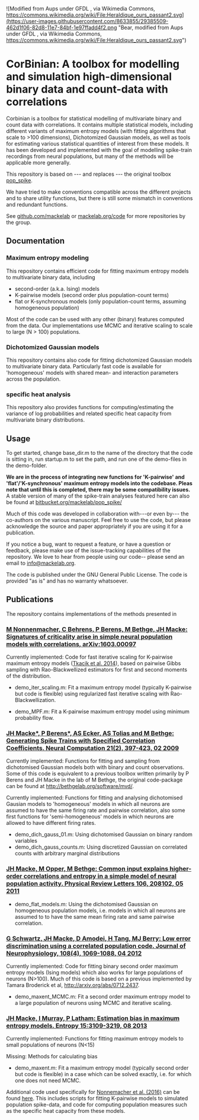 ![Modified from Aups under GFDL , via Wikimedia Commons, https://commons.wikimedia.org/wiki/File:Heraldique_ours_passant2.svg](https://user-images.githubusercontent.com/8633855/29385509-462d1f06-82d8-11e7-84bf-1e97ffadd4f2.png "Bear, modified from Aups under GFDL , via Wikimedia Commons, https://commons.wikimedia.org/wiki/File:Heraldique_ours_passant2.svg")

# CorBinian: A toolbox for modelling and simulation high-dimensional binary data and count-data with correlations

Corbinian is a toolbox for statistical modelling of multivariate binary and count data with correlations. It contains multiple statistical models, including different variants of maximum entropy models (with fitting algorithms that scale to >100 dimensions), Dichotomized Gaussian models, as well as tools for estimating various statistical quantities of interest from these models. It has been developed and implemented with the goal of modelling spike-train recordings from neural populations, but many of the methods will be applicable more generally. 

This repository is based on --- and replaces --- the original toolbox [pop_spike](https://bitbucket.org/mackelab/pop_spike).


We have tried to make conventions compatible across the different projects and to share utility functions, but there is still some mismatch in conventions and redundant functions.

See [github.com/mackelab](https://github.com/mackelab) or [mackelab.org/code](http://www.mackelab.org/code) for more repositories by the group.

## Documentation

### Maximum entropy modeling 

This repository contains efficient code for fitting maximum entropy models to multivariate binary data, including 
- second-order (a.k.a. Ising) models
- K-pairwise models (second order plus population-count terms)
- flat or K-synchronous models (only population-count terms, assuming homogeneous population)

Most of the code can be used with any other (binary) features computed from the data. 
Our implementations use MCMC and iterative scaling to scale to large (N > 100) populations. 

### Dichotomized Gaussian models

This repository contains also code for fitting dichotomized Gaussian models to multivariate binary data. 
Particularly fast code is available for 'homogeneous' models with shared mean- and interaction parameters across the population. 

### specific heat analysis

This repository also provides functions for computing/estimating the variance of log probabilities and related specific heat capacity from multivariate binary distributions.  

## Usage

To get started, change base_dir.m to the name of the directory that the code is sitting in, run startup.m to set the path, and run one of the demo-files in the demo-folder. 

**We are in the process of integrating new functions for 'K-pairwise' and 'flat'/'K-synchronous' maximum entropy models into the codebase. Pleas note that until this is completed, there may be some compatibility issues.** 
A stable version of many of the spike-train analyses featured here can also be found at [bitbucket.org/mackelab/pop_spike/](https://bitbucket.org/mackelab/pop_spike/src)

Much of this code was developed in collaboration with---or even by--- the co-authors on the various manuscript. Feel free to use the code, but please acknowledge the source and paper appropriately if you are using it for a publication. 

If you notice a bug, want to request a feature, or have a question or feedback, please make use of the issue-tracking capabilities of the repository. We love to hear from people using our code-- please send an email to info@mackelab.org.

The code is published under the GNU General Public License. The code is provided "as is" and has no warranty whatsoever. 

## Publications

The repository contains implementations of the methods presented in 

###  [M Nonnenmacher, C Behrens, P Berens, M Bethge, JH Macke: Signatures of criticality arise in simple neural population models with correlations, arXiv:1603.00097](http://www.mackelab.org/publications/#signatures-of-criticality-arise-in-simple-neural-population-models-with-correlations)

Currently implemented: Code for fast iterative scaling for K-pairwise maximum entropy models ([Tkacik et al. 2014](https://doi.org/10.1371/journal.pcbi.1003408)), based on pairwise Gibbs sampling with Rao-Blackwellized estimators for first and second moments of the distribution. 

* demo_iter_scaling.m: Fit a maximum entropy model (typically K-pairwise but code is flexible) using regularized fast iterative scaling with Rao-Blackwellization. 

* demo_MPF.m: Fit a K-pairwise maximum entropy model using minimum probability flow. 

###  [JH Macke*, P Berens*, AS Ecker, AS Tolias and M Bethge: Generating Spike Trains with Specified Correlation Coefficients. Neural Computation 21(2), 397-423, 02 2009](http://www.mackelab.org/publications/#signatures-of-criticality-arise-in-simple-neural-population-models-with-correlations)

Currently implemented: Functions for fitting and sampling from dichotomised Gaussian models both with binary and count observations. Some of this code is equivalent to a previous toolbox written primarily by P Berens and JH Macke in the lab of M Bethge, the original code-package can be found at http://bethgelab.org/software/mvd/.

Currently implemented: Functions for fitting and analysing dichotomised Gausian models to 'homogeneous' models in which all neurons are assumed to have the same firing rate and pairwise correlation, also some first functions for 'semi-homogeneous' models in which neurons are allowed to have different firing rates.

* demo_dich_gauss_01.m: Using dichotomised Gaussian on binary random variables
* demo_dich_gauss_counts.m: Using discretized Gaussian on correlated counts with arbitrary marginal distributions

### [JH Macke, M Opper, M Bethge: Common input explains higher-order correlations and entropy in a simple model of neural population activity. Physical Review Letters 106, 208102, 05 2011](http://www.mackelab.org/publications/#common-input-explains-higher-order-correlations-and-entropy-in-a-simple-model-of-neural-population-activity)

* demo_flat_models.m: Using the dichotomised Gaussian on homogeneous population models, i.e. models in which all neurons are assumed to to have the same mean firing rate and same pairwise correlation.

### [G Schwartz, JH Macke, D Amodei, H Tang, MJ Berry: Low error discrimination using a correlated population code. Journal of Neurophysiology, 108(4), 1069-1088, 04 2012](http://www.mackelab.org/publications/#low-error-discrimination-using-a-correlated-population-code)

Currently implemented: Code for fitting binary second order maximum entropy models (Ising models) which also works for large populations of neurons (N>100). Much of this code is based on a previous implemented by Tamara Broderick et al, http://arxiv.org/abs/0712.2437.

* demo_maxent_MCMC.m: Fit a second order maximum entropy model to a large population of neurons using MCMC and iterative scaling.

### [JH Macke, I Murray, P Latham: Estimation bias in maximum entropy models. Entropy 15:3109-3219, 08 2013](http://www.mackelab.org/publications/#estimation-bias-in-maximum-entropy-models)

Currently implemented: Functions for fitting maximum entropy models to small populations of neurons (N<15)

Missing: Methods for calculating bias 

* demo_maxent.m: Fit a maximum entropy model (typically second order but code is flexible) in a case which can be solved exactly, i.e. for which one does not need MCMC.



Additional code used specifically for [Nonnemacher et al. (2016)](https://arxiv.org/abs/1603.00097) can be found [here](https://github.com/mackelab/critical_retina). This includes scripts for fitting K-pairwise models to simulated population spike-data, and code for computing population measures such as the specific heat capacity from these models.
